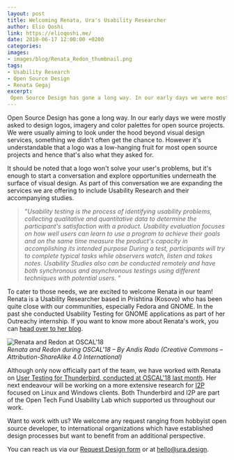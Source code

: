 ```yaml
---
layout: post
title: Welcoming Renata, Ura's Usability Researcher
author: Elio Qoshi
link: https://elioqoshi.me/
date: 2018-06-17 12:00:00 +0200
categories:
images:
- images/blog/Renata_Redon_thumbnail.png
tags:
- Usability Research
- Open Source Design
- Renata Gegaj
excerpt:
 Open Source Design has gone a long way. In our early days we were mostly asked to design logos, imagery and color palettes for open source projects. We were usually aiming to look under the hood beyond visual design services, something we didn't often get the chance to.[…]
---
```


Open Source Design has gone a long way. In our early days we were mostly asked to design logos, imagery and color palettes for open source projects. We were usually aiming to look under the hood beyond visual design services, something we didn't often get the chance to. However it's understandable that a logo was a low-hanging fruit for most open source projects and hence that's also what they asked for.

It should be noted that a logo won't solve your user's problems, but it's enough to start a conversation and explore opportunities underneath the surface of visual design. As part of this conversation we are expanding the services we are offering to include Usability Research and their accompanying studies.

>  "*Usability testing is the process of identifying usability problems,
> collecting qualitative and quantitative data to determine the
> participant's satisfaction with a product. Usability evaluation
> focuses on how well users can learn to use a program to achieve their
> goals and on the same time measure the product's capacity in
> accomplishing its intended purpose During a test, participants will
> try to complete typical tasks while observers watch, listen and takes
> notes. Usability Studies also can be conducted remotely and have both
> synchronous and asynchronous testings using different techniques with
> potential users.* "

To cater to those needs, we are excited to welcome Renata in our team! Renata is a Usability Researcher based in Prishtina (Kosovo) who has been quite close with our communities, especially Fedora and GNOME. In the past she conducted Usability Testing for GNOME applications as part of her Outreachy internship. If you want to know more about Renata's work, you can [head over to her blog](https://renatagegaj.wordpress.com/2016/05/30/what-is-usability/).

  ![Renata and Redon at OSCAL'18](https://ura.design/images/blog/OSCALRedon_Renata.jpg)<br>
<i>Renata and Redon during OSCAL'18 – By Andis Rado (Creative Commons – Attribution-ShareAlike 4.0 International)</i>

Although only now officially part of the team, we have worked with Renata on [User Testing for Thunderbird, conducted at OSCAL'18 last month](https://ura.design/2018/05/31/oscal-18-we-were-there). Her next endeavour will be working on a more extensive research for [I2P](https://geti2p.net/en/) focused on Linux and Windows clients. Both Thunderbird and I2P are part of the Open Tech Fund Usability Lab which supported us throughout our work.

Want to work with us? We welcome any request ranging from hobbyist open source developer, to international organizations which have established design processes but want to benefit from an additional perspective.

You can reach us via our [Request Design form](https://ura.design/request) or at [hello@ura.design](mailto:hello@ura.design).
